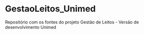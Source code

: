 # GestaoLeitos_Unimed
Repositório com os fontes do projeto Gestão de Leitos - Versão de desenvolvimento Unimed

